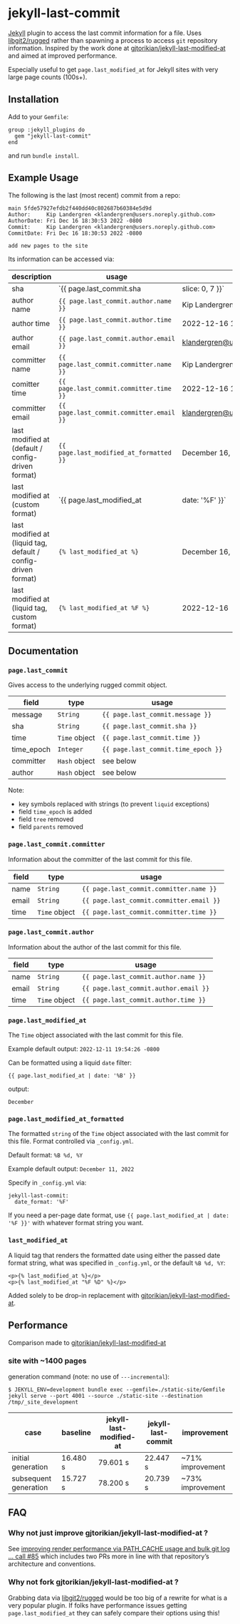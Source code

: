 # jekyll-last-commit

[Jekyll](https://jekyll.rb) plugin to access the last commit information for a file. Uses [libgit2/rugged](https://github.com/libgit2/rugged) rather than spawning a process to access `git` repository information. Inspired by the work done at [gjtorikian/jekyll-last-modified-at](https://github.com/gjtorikian/jekyll-last-modified-at) and aimed at improved performance.

Especially useful to get `page.last_modified_at` for Jekyll sites with very large page counts (100s+).

## Installation

Add to your `Gemfile`:

```
group :jekyll_plugins do
  gem "jekyll-last-commit"
end
```

and run `bundle install`.

## Example Usage

The following is the last (most recent) commit from a repo:

```
main 5fde57927efdb2f440dd40c802687b60384e5d9d
Author:     Kip Landergren <klandergren@users.noreply.github.com>
AuthorDate: Fri Dec 16 18:30:53 2022 -0800
Commit:     Kip Landergren <klandergren@users.noreply.github.com>
CommitDate: Fri Dec 16 18:30:53 2022 -0800

add new pages to the site
```

Its information can be accessed via:

| description | usage | rendered |
| --- | --- | --- |
| sha | `{{ page.last_commit.sha | slice: 0, 7 }}` | 5fde579 |
| author name | `{{ page.last_commit.author.name }}` | Kip Landergren |
| author time | `{{ page.last_commit.author.time }}` | 2022-12-16 18:30:53 -0800 |
| author email | `{{ page.last_commit.author.email }}` | klandergren@users.noreply.github.com |
| committer name | `{{ page.last_commit.committer.name }}` | Kip Landergren |
| comitter time | `{{ page.last_commit.committer.time }}` | 2022-12-16 18:30:53 -0800 |
| committer email | `{{ page.last_commit.committer.email }}` | klandergren@users.noreply.github.com |
| last modified at (default / config-driven format) | `{{ page.last_modified_at_formatted }}` | December 16, 2022 |
| last modified at (custom format)  | `{{ page.last_modified_at | date: '%F' }}` | 2022-12-16 |
| last modified at (liquid tag, default / config-driven format) | `{% last_modified_at %}` | December 16, 2022 |
| last modified at (liquid tag, custom format) | `{% last_modified_at %F %}` | 2022-12-16 |

## Documentation

### `page.last_commit`

Gives access to the underlying rugged commit object.

| field | type | usage |
| --- | --- | --- |
| message | `String` | `{{ page.last_commit.message }}` |
| sha | `String` | `{{ page.last_commit.sha }}` |
| time | `Time` object | `{{ page.last_commit.time }}` |
| time_epoch | `Integer` | `{{ page.last_commit.time_epoch }}` |
| committer | `Hash` object | see below |
| author | `Hash` object | see below |

Note:

- key symbols replaced with strings (to prevent `liquid` exceptions)
- field `time_epoch` is added
- field `tree` removed
- field `parents` removed

### `page.last_commit.committer`

Information about the committer of the last commit for this file.

| field | type | usage |
| --- | --- | --- |
| name | `String` | `{{ page.last_commit.committer.name }}` |
| email | `String` | `{{ page.last_commit.committer.email }}` |
| time | `Time` object | `{{ page.last_commit.committer.time }}` |

### `page.last_commit.author`

Information about the author of the last commit for this file.

| field | type | usage |
| --- | --- | --- |
| name | `String` | `{{ page.last_commit.author.name }}` |
| email | `String` | `{{ page.last_commit.author.email }}` |
| time | `Time` object | `{{ page.last_commit.author.time }}` |

### `page.last_modified_at`

The `Time` object associated with the last commit for this file.

Example default output: `2022-12-11 19:54:26 -0800`

Can be formatted using a liquid `date` filter:
```
{{ page.last_modified_at | date: '%B' }}
```
output:
```
December
```

### `page.last_modified_at_formatted`

The formatted `string` of the `Time` object associated with the last commit for this file. Format controlled via `_config.yml`.

Default format: `%B %d, %Y`

Example default output: `December 11, 2022`

Specify in `_config.yml` via:

```
jekyll-last-commit:
  date_format: '%F'
```

If you need a per-page date format, use `{{ page.last_modified_at | date: '%F }}'` with whatever format string you want.

### `last_modified_at`

A liquid tag that renders the formatted date using either the passed date format string, what was specified in `_config.yml`, or the default `%B %d, %Y`:

```
<p>{% last_modified_at %}</p>
<p>{% last_modified_at "%F %D" %}</p>
```

Added solely to be drop-in replacement with [gjtorikian/jekyll-last-modified-at](https://github.com/gjtorikian/jekyll-last-modified-at).

## Performance

Comparison made to [gjtorikian/jekyll-last-modified-at](https://github.com/gjtorikian/jekyll-last-modified-at)

### site with ~1400 pages

generation command (note: no use of `---incremental`):

```
$ JEKYLL_ENV=development bundle exec --gemfile=./static-site/Gemfile jekyll serve --port 4001 --source ./static-site --destination /tmp/_site_development
```

| case | baseline | jekyll-last-modified-at | jekyll-last-commit | improvement |
| --- | --- | --- | --- | --- |
| initial generation | 16.480 s | 79.601 s | 22.447 s | ~71% improvement |
| subsequent generation | 15.727 s | 78.200 s | 20.739 s | ~73% improvement |  |


## FAQ

### Why not just improve gjtorikian/jekyll-last-modified-at ?

See [improving render performance via PATH_CACHE usage and bulk git log ... call #85](https://github.com/gjtorikian/jekyll-last-modified-at/issues/85) which includes two PRs more in line with that repository’s architecture and conventions.

### Why not fork gjtorikian/jekyll-last-modified-at ?

Grabbing data via [libgit2/rugged](https://github.com/libgit2/rugged) would be too big of a rewrite for what is a very popular plugin. If folks have performance issues getting `page.last_modified_at` they can safely compare their options using this!
